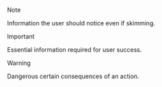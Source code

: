 > [!NOTE]
> Information the user should notice even if skimming.


> [!IMPORTANT]
> Essential information required for user success.



> [!WARNING]
> Dangerous certain consequences of an action.
